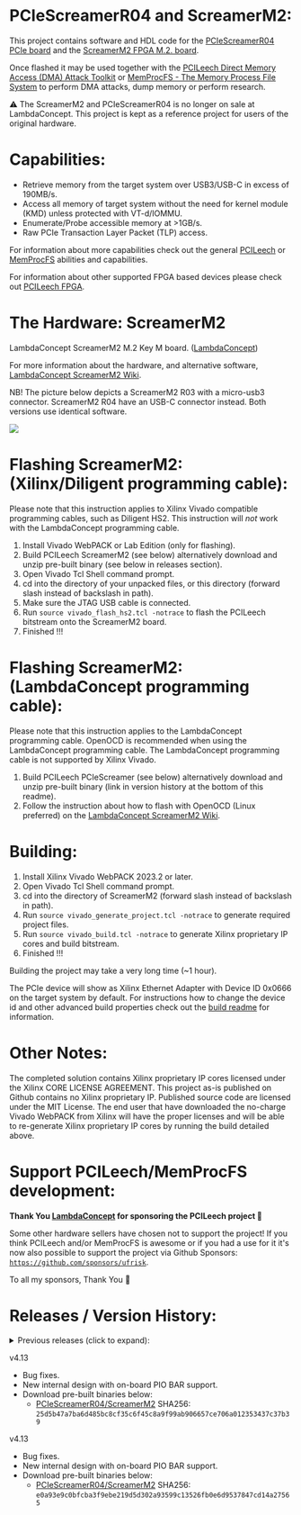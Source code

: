 PCIeScreamerR04 and ScreamerM2:
=================
This project contains software and HDL code for the [PCIeScreamerR04 PCIe board](https://shop.lambdaconcept.com) and the [ScreamerM2 FPGA M.2. board](https://shop.lambdaconcept.com).

Once flashed it may be used together with the [PCILeech Direct Memory Access (DMA) Attack Toolkit](https://github.com/ufrisk/pcileech/) or [MemProcFS - The Memory Process File System](https://github.com/ufrisk/MemProcFS/) to perform DMA attacks, dump memory or perform research.

:warning: The ScreamerM2 and PCIeScreamerR04 is no longer on sale at LambdaConcept. This project is kept as a reference project for users of the original hardware.


Capabilities:
=================
* Retrieve memory from the target system over USB3/USB-C in excess of 190MB/s.
* Access all memory of target system without the need for kernel module (KMD) unless protected with VT-d/IOMMU.
* Enumerate/Probe accessible memory at >1GB/s.
* Raw PCIe Transaction Layer Packet (TLP) access.

For information about more capabilities check out the general [PCILeech](https://github.com/ufrisk/pcileech/) or [MemProcFS](https://github.com/ufrisk/MemProcFS/) abilities and capabilities.

For information about other supported FPGA based devices please check out [PCILeech FPGA](https://github.com/ufrisk/pcileech-fpga/).


The Hardware: ScreamerM2
========================
LambdaConcept ScreamerM2 M.2 Key M board. ([LambdaConcept](http://shop.lambdaconcept.com))

For more information about the hardware, and alternative software, [LambdaConcept ScreamerM2 Wiki](http://docs.lambdaconcept.com/screamer/index.html).

NB! The picture below depicts a ScreamerM2 R03 with a micro-usb3 connector. ScreamerM2 R04 have an USB-C connector instead. Both versions use identical software.

<img src="https://gist.githubusercontent.com/ufrisk/c5ba7b360335a13bbac2515e5e7bb9d7/raw/f806a68890c94561e53caa7758a5903bb01f5670/gh_m2_2.png"/>


Flashing ScreamerM2: (Xilinx/Diligent programming cable):
=================
Please note that this instruction applies to Xilinx Vivado compatible programming cables, such as Diligent HS2. This instruction will <i>not</i> work with the LambdaConcept programming cable.
1) Install Vivado WebPACK or Lab Edition (only for flashing).
2) Build PCILeech ScreamerM2 (see below) alternatively download and unzip pre-built binary (see below in releases section).
3) Open Vivado Tcl Shell command prompt.
4) cd into the directory of your unpacked files, or this directory (forward slash instead of backslash in path).
5) Make sure the JTAG USB cable is connected.
6) Run `source vivado_flash_hs2.tcl -notrace` to flash the PCILeech bitstream onto the ScreamerM2 board.
7) Finished !!!


Flashing ScreamerM2: (LambdaConcept programming cable):
=================
Please note that this instruction applies to the LambdaConcept programming cable. OpenOCD is recommended when using the LambdaConcept programming cable. The LambdaConcept programming cable is not supported by Xilinx Vivado.
1) Build PCILeech PCIeScreamer (see below) alternatively download and unzip pre-built binary (link in version history at the bottom of this readme).
2) Follow the instruction about how to flash with OpenOCD (Linux preferred) on the [LambdaConcept ScreamerM2 Wiki](http://docs.lambdaconcept.com/screamer/index.html).


Building:
=================
1) Install Xilinx Vivado WebPACK 2023.2 or later.
2) Open Vivado Tcl Shell command prompt.
3) cd into the directory of ScreamerM2 (forward slash instead of backslash in path).
4) Run `source vivado_generate_project.tcl -notrace` to generate required project files.
5) Run `source vivado_build.tcl -notrace` to generate Xilinx proprietary IP cores and build bitstream.
6) Finished !!!

Building the project may take a very long time (~1 hour).

The PCIe device will show as Xilinx Ethernet Adapter with Device ID 0x0666 on the target system by default. For instructions how to change the device id and other advanced build properties check out the [build readme](build.md) for information.


Other Notes:
=================
The completed solution contains Xilinx proprietary IP cores licensed under the Xilinx CORE LICENSE AGREEMENT. This project as-is published on Github contains no Xilinx proprietary IP. Published source code are licensed under the MIT License. The end user that have downloaded the no-charge Vivado WebPACK from Xilinx will have the proper licenses and will be able to re-generate Xilinx proprietary IP cores by running the build detailed above.


Support PCILeech/MemProcFS development:
=======================================
**Thank You [LambdaConcept](https://shop.lambdaconcept.com/) for sponsoring the PCILeech project :sparkling_heart:**

Some other hardware sellers have chosen not to support the project! If you think PCILeech and/or MemProcFS is awesome or if you had a use for it it's now also possible to support the project via Github Sponsors: [`https://github.com/sponsors/ufrisk`](https://github.com/sponsors/ufrisk).
 
To all my sponsors, Thank You :sparkling_heart:


Releases / Version History:
=================
<details><summary>Previous releases (click to expand):</summary>
v4.1
* Initial Release.
* Download pre-built binaries below:
  * [ScreamerM2](https://mega.nz/file/hPZwiQwa#GwnhexGDB4kppY6naI99M2edV66_MXiY2DQ7HSAdcPM) SHA256: `589eb60b26745a0b5c4dbc8831a71b1f3edbcaf693384366a1d2d374a8400169`

v4.2
* Optional custom PCIe configuration space.
* Optional on-board static PCIe TLP transmit.
* Download pre-built binaries below:
  * [ScreamerM2](https://mega.nz/file/keJh3KCQ#zA9OjhL1_En-H_OzJA4rlqZLptcCP5in5XhK1E1kRno) SHA256: `ec9a1df74c969f970dbd5bddcc47ecdb0c38ca80a9b2d2a503dbc247553163bc`

v4.3
* Blink LD2 on startup.
* Download pre-built binaries below:
  * [ScreamerM2](https://mega.nz/file/9SBnQJLC#lR3K6nMqS5PTqREXVC6uea_MQrjskwMs_alIxlGfXv8) SHA256: `961d3526a0c89b0965cafabffcd1f3ceacb2e5788d0e3716767ddf04b2fb9385`

v4.4
* Disable PCIe WAKE#.
* Increased stability and reboot support.
* Support for Ryzen CPUs (NB! this is FPGA support only - PCILeech itself may still have issues).
* Download pre-built binaries below:
  * [ScreamerM2](https://mega.nz/file/JXIFnBYR#RZ_r90yVYB9UeCTdIaJZ1avTKVq4s25BBfWefgVOT0k) SHA256: `54ed5706357459d9595906b833155783801da9c1ef852c79e0533d4b613796df`

v4.5
* Fix for receiving initial data from PCILeech host.
* Download pre-built binaries below:
  * [ScreamerM2](https://mega.nz/file/UbBBQQ5K#2kD04ffpducrxojd4p2Iv9mr7ShHuScL5G8EU6xqn9w) SHA256: `04ca8e631981020dc12a4116c585e686def1b63d58660edb5970b00b3ce4592c`
  
v4.6
* Support connecting USB cable after device power-on.
* Download pre-built binaries below:
  * [ScreamerM2](https://mega.nz/file/ACoVHCwL#vEpzHxNOSRsaEJXI4ce6OnPtjZECZVhIV4HEnRxV1T0) SHA256: `875c32a36934875f194af7d68648a5454c63aaa6ec4a730532632d9424148cd3`
  
v4.7
* New USB core.
* Support for auto-clear of PCIe status register / master abort flag.
* Download pre-built binaries below:
  * [ScreamerM2](https://mega.nz/file/0exghSoS#bqdbZFT3eGH9k1BHGuhtB16QHte_uJjsnfUt-VpYQB8) SHA256: `431959337c3321ddaa18d2eed85b7af5abf03f59db99880a1c9b1f5f9b204746`

v4.8
* Bug fixes.
* Download pre-built binaries below:
  * [ScreamerM2](https://mega.nz/file/cagCkZwT#XcrGhKWvI4d23wUuyctWa6NGBi3xGJIf_815iaROmOg) SHA256: `926413ae821ef6b0e6cd5b0833691c04d67629d78c60b09a63dee5d0eb51e95d`

v4.9
* Bug fixes.
* Download pre-built binaries below:
  * [PCIeScreamerR04/ScreamerM2](https://mega.nz/file/5GQ31YRB#6Sf6sU0y7RBpwgBAFrYNAOL6XHSzcevRkuEfmvyv0Hw) SHA256: `f4095b649117182c5a3130c5ea48b049ad02a2dd9d095fe11a5715f582ff495a`

v4.11
* Bug fixes.
* Download pre-built binaries below:
  * [PCIeScreamerR04/ScreamerM2](https://mega.nz/file/tHZm2SxR#ksoa5QyW3l4FmlQuSkX1UsL_n2zvhmWGnV1zSxFMcYQ) SHA256: `64be806e262e859126b93ebb3283c91be18c942bc2a690c95e6b966538572385`
 
v4.12
* Bug fixes.
* Download pre-built binaries below:
  * [PCIeScreamerR04/ScreamerM2](https://mega.nz/file/ZPJVnL4Y#J6oZtYc9FwW459VqKVcuXEpvKmD9esZiDs9yOCv2WDk) SHA256: `d2e063f26367fbf2d00df52f0f5fb7ec18732d91aaa47cca8733399e55d697a0`
</details>
 
v4.13
* Bug fixes.
* New internal design with on-board PIO BAR support.
* Download pre-built binaries below:
  * [PCIeScreamerR04/ScreamerM2](https://mega.nz/file/tSp1xZZI#e1OJqMkQrq3fTG2rXQe695fYnsp1neOr_8FH3kWymoA) SHA256: `25d5b47a7ba6d485bc8cf35c6f45c8a9f99ab906657ce706a012353437c37b39`

v4.13
* Bug fixes.
* New internal design with on-board PIO BAR support.
* Download pre-built binaries below:
  * [PCIeScreamerR04/ScreamerM2](https://mega.nz/file/sSIHTDyB#MgXLLu9ZHapz3sl3pDjHHndly3ph_fAbEqbfT3aD158) SHA256: `e0a93e9c0bfcba3f9ebe219d5d302a93599c13526fb0e6d9537847cd14a27565`
